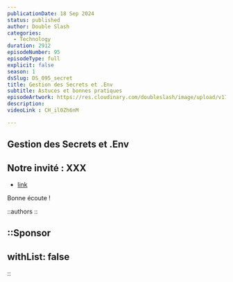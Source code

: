 ```yaml
---
publicationDate: 18 Sep 2024
status: published
author: Double Slash
categories:
  - Technology
duration: 2912
episodeNumber: 95
episodeType: full
explicit: false
season: 1
dsSlug: DS_095_secret
title: Gestion des Secrets et .Env
subtitle: Astuces et bonnes pratiques
episodeArtwork: https://res.cloudinary.com/doubleslash/image/upload/v1726588579/episode/ART_95_dwvg6v.png
description: 
videoLink : CH_il0Zh6nM

---
```

## Gestion des Secrets et .Env

## Notre invité : XXX

- [link](http)

Bonne écoute !

::authors
::

::Sponsor
---
withList: false
---
::
